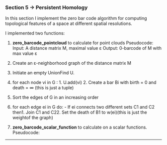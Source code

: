 ### Section 5 -> Persistent Homology

In this section I implement the zero bar code  algorithm for computing topological features of a space at different spatial resolutions.

I implemented two functions:

1. **zero_barcode_pointcloud** to calculate for point clouds
Pseudocode:
Input: A distance matrix M, maximal value ε
Output: 0-barcode of M with max value ε

  1. Create an ε-neighborhood graph of the distance matrix M
  2. Initiate an empty UnionFind U.
  3. for each node vi in G :
    1. U.add(vi)
    2. Create a bar Bi with birth = 0 and death = ∞ (this is just a tuple)
  4. Sort the edges of G in an increasing order
  5. for each edge ei in G do:
    - If ei connects two different sets C1 and C2 then1. Join C1 and C22. Set the death of B1 to w(ei)(this is just the weightof the graph)


2. **zero_barcode_scalar_function** to calculate on a scalar functions.
Pseudocode:
---
